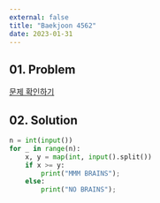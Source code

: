 ```yaml
---
external: false
title: "Baekjoon 4562"
date: 2023-01-31
---
```


## 01. Problem

[문제 확인하기](https://www.acmicpc.net/problem/4562)

## 02. Solution

```Python
n = int(input())
for _ in range(n):
    x, y = map(int, input().split())
    if x >= y:
        print("MMM BRAINS");
    else:
        print("NO BRAINS");
```
